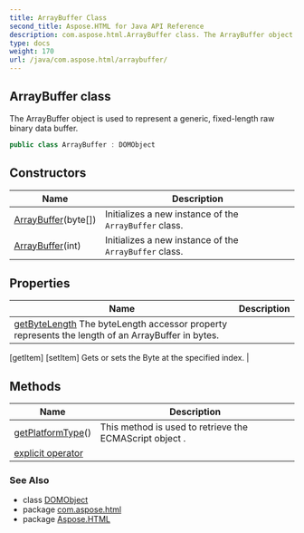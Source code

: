 ```yaml
---
title: ArrayBuffer Class
second_title: Aspose.HTML for Java API Reference
description: com.aspose.html.ArrayBuffer class. The ArrayBuffer object is used to represent a generic fixed-length raw binary data buffer
type: docs
weight: 170
url: /java/com.aspose.html/arraybuffer/
---
```

## ArrayBuffer class

The ArrayBuffer object is used to represent a generic, fixed-length raw binary data buffer.

```java
public class ArrayBuffer : DOMObject
```

## Constructors

| Name | Description |
| --- | --- |
| [ArrayBuffer](arraybuffer/#constructor)(byte[]) | Initializes a new instance of the `ArrayBuffer` class. |
| [ArrayBuffer](arraybuffer/#constructor_1)(int) | Initializes a new instance of the `ArrayBuffer` class. |

## Properties

| Name | Description |
| --- | --- |
| [getByteLength](../../com.aspose.html/arraybuffer/bytelength/) The byteLength accessor property represents the length of an ArrayBuffer in bytes. |
[getItem]
[setItem] Gets or sets the Byte at the specified index. |

## Methods

| Name | Description |
| --- | --- |
| [getPlatformType](../../com.aspose.html.dom/domobject/getplatformtype/)() | This method is used to retrieve the ECMAScript object . |
| [explicit operator](../../com.aspose.html/arraybuffer/op_explicit/) |  |

### See Also

* class [DOMObject](../../com.aspose.html.dom/domobject/)
* package [com.aspose.html](../../com.aspose.html/)
* package [Aspose.HTML](../../)
